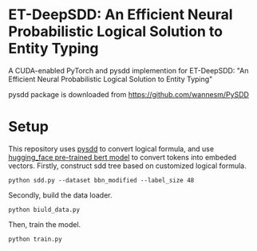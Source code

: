 # ET-DeepSDD: An Efficient Neural Probabilistic Logical Solution to Entity Typing

A CUDA-enabled PyTorch and pysdd implemention for ET-DeepSDD: "An Efficient Neural Probabilistic Logical Solution to Entity Typing"

pysdd package is downloaded from https://github.com/wannesm/PySDD

# Setup 

This repository uses [pysdd](https://github.com/wannesm/PySDD) to convert logical formula, and use [hugging_face pre-trained bert model](https://huggingface.co/transformers/model_doc/bert.html) to convert tokens into embeded vectors.
Firstly, construct sdd tree based on customized logical formula.

```
python sdd.py --dataset bbn_modified --label_size 48
```

Secondly, build the data loader.

```
python biuld_data.py
```

Then, train the model.

```
python train.py
```
